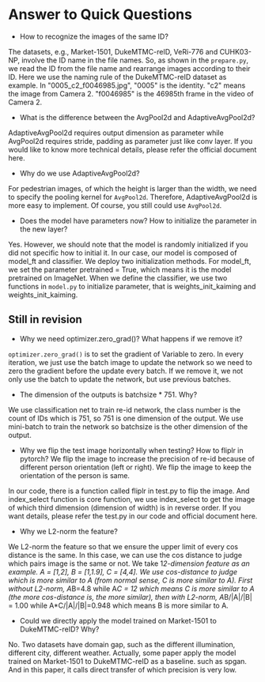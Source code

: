 # Answer to Quick Questions
-	How to recognize the images of the same ID?

The datasets, e.g., Market-1501, DukeMTMC-reID, VeRi-776 and CUHK03-NP, involve the ID name in the file names. 
So, as shown in the `prepare.py`, we read the ID from the file name and rearrange images according to their ID. 
Here we use the naming rule of the DukeMTMC-reID dataset as example. 
In "0005_c2_f0046985.jpg", "0005" is the identity. "c2" means the image from Camera 2. "f0046985" is the 46985th frame in the video of Camera 2.

- What is the difference between the AvgPool2d and AdaptiveAvgPool2d?

AdaptiveAvgPool2d requires output dimension as parameter while AvgPool2d requires stride, padding as parameter just like conv layer. 
If you would like to know more technical details, please refer the official document here.

- Why do we use AdaptiveAvgPool2d? 

For pedestrian images, of which the height is larger than the width, we need to specify the pooling kernel for `AvgPool2d`.
Therefore, AdaptiveAvgPool2d is more easy to implement. Of course, you still could use `AvgPool2d`.

-	Does the model have parameters now? How to initialize the parameter in the new layer?

Yes. However, we should note that the model is randomly initialized if you did not specific how to initial it.
In our case, our model is composed of model_ft and classifier. We deploy two initialization methods.
For model_ft, we set the parameter pretrained = True, which means it is the model pretrained on ImageNet. 
When we define the classifier, we use two functions in `model.py` to initialize parameter, that is weights_init_kaiming and weights_init_kaiming. 

## Still in revision

-	Why we need optimizer.zero_grad()? What happens if we remove it?

`optimizer.zero_grad()` is to set the gradient of Variable to zero. 
In every iteration, we just use the batch image to update the network so we need to zero the gradient before the update every batch.
If we remove it, we not only use the batch to update the network, but use previous batches.

-	The dimension of the outputs is batchsize * 751. Why?

We use classification net to train re-id network, the class number is the count of IDs which is 751, so 751 is one dimension of the output. We use mini-batch to train the network so batchsize is the other dimension of the output.

-	Why we flip the test image horizontally when testing? How to fliplr in pytorch?
We flip the image to increase the precision of re-id because of different person orientation (left or right). We flip the image to keep the orientation of the person is same.

In our code, there is a function called fliplr in test.py to flip the image. And index_select function is core function, we use index_select to get the image of which third dimension (dimension of width) is in reverse order. If you want details, please refer the test.py in our code and official document here.

-	Why we L2-norm the feature?

We L2-norm the feature so that we ensure the upper limit of every cos distance is the same. In this case, we can use the cos distance to judge which pairs image is the same or not.
We take 1*2-dimension feature as an example. A = [1,2], B = [1,1.9], C = [4,4]. We use cos-distance to judge which is more similar to A (from normal sense, C is more similar to A). First without L2-norm, A*B=4.8 while A*C = 12 which means C is more similar to A (the more cos-distance is, the more similar), then with L2-norm, A*B/|A|/|B| = 1.00 while A*C/|A|/|B|=0.948 which means B is more similar to A.

-	Could we directly apply the model trained on Market-1501 to DukeMTMC-reID? Why?

No. Two datasets have domain gap, such as the different illumination, different city, different weather. Actually, some paper apply the model trained on Market-1501 to DukeMTMC-reID as a baseline. such as spgan. And in this paper, it calls direct transfer of which precision is very low.
 
